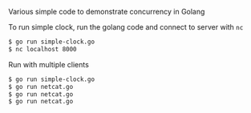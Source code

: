 Various simple code to demonstrate concurrency in Golang

To run simple clock, run the golang code and connect to server with `nc`
```sh
$ go run simple-clock.go
$ nc localhost 8000
```

Run with multiple clients
```sh
$ go run simple-clock.go
$ go run netcat.go
$ go run netcat.go
$ go run netcat.go
```
